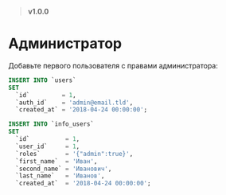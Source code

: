 > **v1.0.0**

# Администратор
Добавьте первого пользователя с правами администратора:
```sql
INSERT INTO `users`
SET
  `id`         = 1,
  `auth_id`    = 'admin@email.tld',
  `created_at` = '2018-04-24 00:00:00';

INSERT INTO `info_users`
SET
  `id`          = 1,
  `user_id`     = 1,
  `roles`       = '{"admin":true}',
  `first_name`  = 'Иван',
  `second_name` = 'Иванович',
  `last_name`   = 'Иванов',
  `created_at`  = '2018-04-24 00:00:00';
```